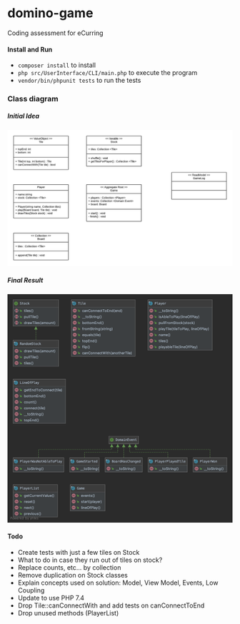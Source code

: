 # domino-game
Coding assessment for eCurring

#### Install and Run
- `composer install` to install
- `php src/UserInterface/CLI/main.php` to execute the program
- `vendor/bin/phpunit tests` to run the tests

### Class diagram

##### Initial Idea

<img src="docs/initial-class-diagram.png"  alt="Class diagram"/>

##### Final Result

<img src="docs/final-class-diagram.png"  alt="Class diagram"/>

#### Todo
- Create tests with just a few tiles on Stock
- What to do in case they run out of tiles on stock?
- Replace counts, etc... by collection
- Remove duplication on Stock classes
- Explain concepts used on solution: Model, View Model, Events, Low Coupling
- Update to use PHP 7.4
- Drop Tile::canConnectWith and add tests on canConnectToEnd
- Drop unused methods (PlayerList)